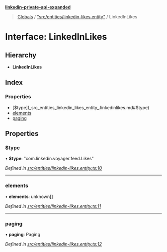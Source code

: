 **[linkedin-private-api-expanded](../README.md)**

> [Globals](../globals.md) / ["src/entities/linkedin-likes.entity"](../modules/_src_entities_linkedin_likes_entity_.md) / LinkedInLikes

# Interface: LinkedInLikes

## Hierarchy

* **LinkedInLikes**

## Index

### Properties

* [$type](_src_entities_linkedin_likes_entity_.linkedinlikes.md#$type)
* [elements](_src_entities_linkedin_likes_entity_.linkedinlikes.md#elements)
* [paging](_src_entities_linkedin_likes_entity_.linkedinlikes.md#paging)

## Properties

### $type

•  **$type**: \"com.linkedin.voyager.feed.Likes\"

*Defined in [src/entities/linkedin-likes.entity.ts:10](https://github.com/khanhtranngoccva/linkedin-private-api/blob/a63729e/src/entities/linkedin-likes.entity.ts#L10)*

___

### elements

•  **elements**: unknown[]

*Defined in [src/entities/linkedin-likes.entity.ts:11](https://github.com/khanhtranngoccva/linkedin-private-api/blob/a63729e/src/entities/linkedin-likes.entity.ts#L11)*

___

### paging

•  **paging**: Paging

*Defined in [src/entities/linkedin-likes.entity.ts:12](https://github.com/khanhtranngoccva/linkedin-private-api/blob/a63729e/src/entities/linkedin-likes.entity.ts#L12)*
